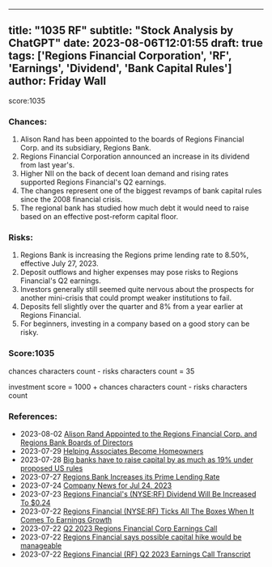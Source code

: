 
---
title: "1035 RF"
subtitle: "Stock Analysis by ChatGPT"
date: 2023-08-06T12:01:55
draft: true
tags: ['Regions Financial Corporation', 'RF', 'Earnings', 'Dividend', 'Bank Capital Rules']
author: Friday Wall
---

score:1035
### Chances:
1. Alison Rand has been appointed to the boards of Regions Financial Corp. and its subsidiary, Regions Bank.
2. Regions Financial Corporation announced an increase in its dividend from last year's.
3. Higher NII on the back of decent loan demand and rising rates supported Regions Financial's Q2 earnings.
4. The changes represent one of the biggest revamps of bank capital rules since the 2008 financial crisis.
5. The regional bank has studied how much debt it would need to raise based on an effective post-reform capital floor.
### Risks:
1. Regions Bank is increasing the Regions prime lending rate to 8.50%, effective July 27, 2023.
2. Deposit outflows and higher expenses may pose risks to Regions Financial's Q2 earnings.
3. Investors generally still seemed quite nervous about the prospects for another mini-crisis that could prompt weaker institutions to fail.
4. Deposits fell slightly over the quarter and 8% from a year earlier at Regions Financial.
5. For beginners, investing in a company based on a good story can be risky.
### Score:1035
chances characters count - risks characters count = 35

investment score = 1000 + chances characters count - risks characters count
### References:
- 2023-08-02 [Alison Rand Appointed to the Regions Financial Corp. and Regions Bank Boards of Directors](https://finance.yahoo.com/news/alison-rand-appointed-regions-financial-161500727.html?.tsrc=rss)
- 2023-07-29 [Helping Associates Become Homeowners](https://finance.yahoo.com/news/helping-associates-become-homeowners-163500356.html?.tsrc=rss)
- 2023-07-28 [Big banks have to raise capital by as much as 19% under proposed US rules](https://finance.yahoo.com/news/big-banks-have-to-raise-capital-by-as-much-as-19-under-proposed-us-rules-140115761.html?.tsrc=rss)
- 2023-07-27 [Regions Bank Increases its Prime Lending Rate](https://finance.yahoo.com/news/regions-bank-increases-prime-lending-203000757.html?.tsrc=rss)
- 2023-07-24 [Company News for Jul 24, 2023](https://finance.yahoo.com/news/company-news-jul-24-2023-123400766.html?.tsrc=rss)
- 2023-07-23 [Regions Financial's (NYSE:RF) Dividend Will Be Increased To $0.24](https://finance.yahoo.com/news/regions-financials-nyse-rf-dividend-122256303.html?.tsrc=rss)
- 2023-07-22 [Regions Financial (NYSE:RF) Ticks All The Boxes When It Comes To Earnings Growth](https://finance.yahoo.com/news/regions-financial-nyse-rf-ticks-122150007.html?.tsrc=rss)
- 2023-07-22 [Q2 2023 Regions Financial Corp Earnings Call](https://finance.yahoo.com/news/q2-2023-regions-financial-corp-082315382.html?.tsrc=rss)
- 2023-07-22 [Regions Financial says possible capital hike would be manageable](https://finance.yahoo.com/news/regions-financial-says-possible-capital-230248102.html?.tsrc=rss)
- 2023-07-22 [Regions Financial (RF) Q2 2023 Earnings Call Transcript](https://finance.yahoo.com/m/0ed2f575-7255-3bb2-9aa7-d83eda18040c/regions-financial-%28rf%29-q2.html?.tsrc=rss)


                